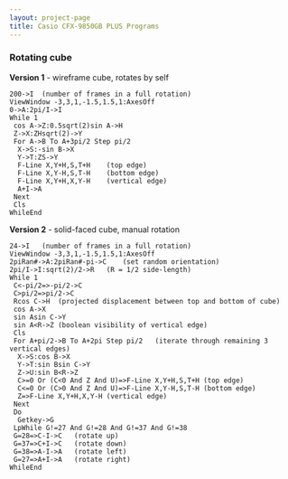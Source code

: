 ```yaml
---
layout: project-page
title: Casio CFX-9850GB PLUS Programs
---
```


### Rotating cube

**Version 1** - wireframe cube, rotates by self 
    
    200->I	(number of frames in a full rotation)
    ViewWindow -3,3,1,-1.5,1.5,1:AxesOff
    0->A:2pi/I->I
    While 1
     cos A->Z:0.5sqrt(2)sin A->H
     Z->X:ZHsqrt(2)->Y
     For A->B To A+3pi/2 Step pi/2
      X->S:-sin B->X
      Y->T:ZS->Y
      F-Line X,Y+H,S,T+H	(top edge)
      F-Line X,Y-H,S,T-H	(bottom edge)
      F-Line X,Y+H,X,Y-H	(vertical edge)
      A+I->A
     Next
     Cls
    WhileEnd
    

**Version 2** - solid-faced cube, manual rotation 
    
    24->I	(number of frames in a full rotation)
    ViewWindow -3,3,1,-1.5,1.5,1:AxesOff
    2piRan#->A:2piRan#-pi->C	(set random orientation)
    2pi/I->I:sqrt(2)/2->R	(R = 1/2 side-length)
    While 1
     C<-pi/2=>-pi/2->C
     C>pi/2=>pi/2->C
     Rcos C->H	(projected displacement between top and bottom of cube)
     cos A->X
     sin Asin C->Y
     sin A<R->Z	(boolean visibility of vertical edge)
     Cls
     For A+pi/2->B To A+2pi Step pi/2	(iterate through remaining 3 vertical edges)
      X->S:cos B->X
      Y->T:sin Bsin C->Y
      Z->U:sin B<R->Z
      C>=0 Or (C<0 And Z And U)=>F-Line X,Y+H,S,T+H	(top edge)
      C<=0 Or (C>0 And Z And U)=>F-Line X,Y-H,S,T-H	(bottom edge)
      Z=>F-Line X,Y+H,X,Y-H	(vertical edge)
     Next
     Do
      Getkey->G
     LpWhile G!=27 And G!=28 And G!=37 And G!=38
     G=28=>C-I->C	(rotate up)
     G=37=>C+I->C	(rotate down)
     G=38=>A-I->A	(rotate left)
     G=27=>A+I->A	(rotate right)
    WhileEnd
    

